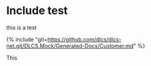 # Include test

this is a test

{% include "git+https://github.com/dlcs/dlcs-net.git/DLCS.Mock/Generated-Docs/Customer.md" %}

This 


